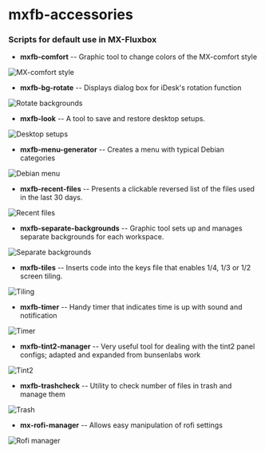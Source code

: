 # mxfb-accessories


### Scripts for default use in MX-Fluxbox

* **mxfb-comfort** -- Graphic tool to change colors of the MX-comfort style

![MX-comfort style](/pix/mxfb-comfort.png)  

* **mxfb-bg-rotate** -- Displays dialog box for iDesk's rotation function

![Rotate backgrounds](/pix/bg-rotate.png)

* **mxfb-look** -- A tool to save and restore desktop setups.

![Desktop setups](/pix/mxfb-look.png)

* **mxfb-menu-generator** -- Creates a menu with typical Debian categories

![Debian menu](/pix/DebianMenu.png)

* **mxfb-recent-files** -- Presents a clickable reversed list of the files used in the last 30 days.

![Recent files](/pix/recent.png)

* **mxfb-separate-backgrounds** -- Graphic tool sets up and manages separate backgrounds for each workspace.

![Separate backgrounds](/pix/separate.png)

* **mxfb-tiles** -- Inserts code into the keys file that enables 1/4, 1/3 or 1/2 screen tiling.

![Tiling](/pix/tiling.png)

* **mxfb-timer** -- Handy timer that indicates time is up with sound and notification

![Timer](/pix/timer.png)

* **mxfb-tint2-manager** -- Very useful tool for dealing with the tint2 panel configs; adapted and expanded from bunsenlabs work

![Tint2](/pix/tint2manager.png)

* **mxfb-trashcheck** -- Utility to check number of files in trash and manage them

![Trash](/pix/trashcheck.png)

* **mx-rofi-manager** -- Allows easy manipulation of rofi settings

![Rofi manager](/pix/mx-rofi-manager.png)
